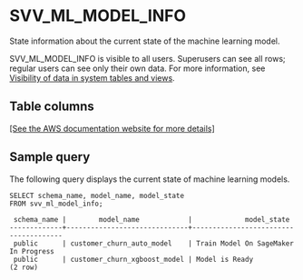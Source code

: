 # SVV\_ML\_MODEL\_INFO<a name="r_SVV_ML_MODEL_INFO"></a>

State information about the current state of the machine learning model\.

SVV\_ML\_MODEL\_INFO is visible to all users\. Superusers can see all rows; regular users can see only their own data\. For more information, see [Visibility of data in system tables and views](c_visibility-of-data.md)\.

## Table columns<a name="r_SVV_ML_MODEL_INFO-table-columns"></a>

[\[See the AWS documentation website for more details\]](http://docs.aws.amazon.com/redshift/latest/dg/r_SVV_ML_MODEL_INFO.html)

## Sample query<a name="r_SVV_ML_MODEL_INFO-sample-query"></a>

The following query displays the current state of machine learning models\.

```
SELECT schema_name, model_name, model_state 
FROM svv_ml_model_info;

 schema_name |        model_name            |             model_state
-------------+------------------------------+--------------------------------------
 public      | customer_churn_auto_model    | Train Model On SageMaker In Progress
 public      | customer_churn_xgboost_model | Model is Ready
(2 row)
```